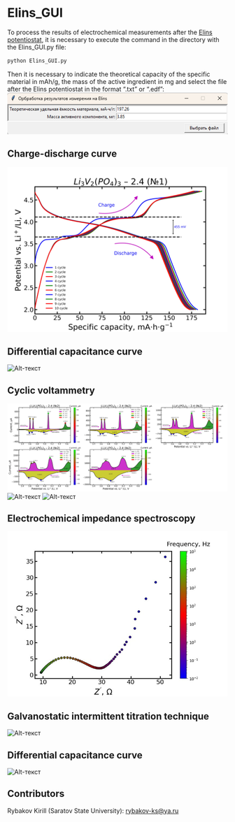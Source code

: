 # Elins_GUI
To process the results of electrochemical measurements after the [Elins potentiostat](https://potentiostat.ru/), it is necessary to execute the command in the directory with the Elins_GUI.py file:
```python
python Elins_GUI.py
```
Then it is necessary to indicate the theoretical capacity of the specific material in mAh/g, the mass of the active ingredient in mg and select the file after the Elins potentiostat in the format “.txt” or “.edf”:
![Alt-текст](https://github.com/rybakov-ks/Elins_GUI/blob/main/images/Elins_GUI.png "Elins_GUI")
## Charge-discharge curve
![Alt-текст](https://raw.githubusercontent.com/rybakov-ks/Elins_GUI/main/images/LVP2.4_1C_10cycle_el_1.jpg "GS")
## Differential capacitance curve
![Alt-текст](https://raw.githubusercontent.com/rybakov-ks/Elins_GUI/main/images/Test%E2%84%961_LVP_Sample1.3.1_el_1_mact_4.08mg_0.1C_1C_1C_diff.jpg "DC")
## Cyclic voltammetry
![Alt-текст](https://raw.githubusercontent.com/rybakov-ks/Elins_GUI/main/images/LVP2.4.jpg "CV1")
![Alt-текст](https://github.com/rybakov-ks/Elins_GUI/blob/main/images/Test%E2%84%962_LVP_Sample1.3.1_el_2_mact_4.16mg_CV.jpg "CV2")
![Alt-текст](https://raw.githubusercontent.com/rybakov-ks/Elins_GUI/main/images/Test%E2%84%962_LVP_Sample1.3.1_el_2_mact_4.16mg_CV_2.jpg "CV3")
## Electrochemical impedance spectroscopy
![Alt-текст](https://github.com/rybakov-ks/Elins_GUI/blob/main/images/SEI.jpg "EIS")
## Galvanostatic intermittent titration technique
![Alt-текст](https://raw.githubusercontent.com/rybakov-ks/Elins_GUI/main/images/Potential%20curve_85_5_double.jpg "GITT")
## Differential capacitance curve
![Alt-текст](https://github.com/rybakov-ks/Elins_GUI/blob/main/images/Test%E2%84%962_LVP_Sample1.3.1_el_1_mact_4.08mg_DIFFCAPACITY1.jpg "GITT")
## Contributors
Rybakov Kirill (Saratov State University): rybakov-ks@ya.ru
